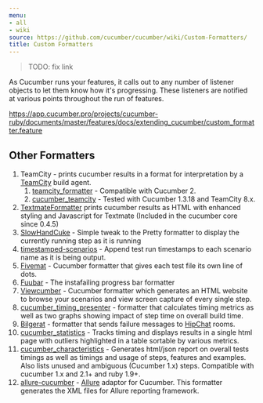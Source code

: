 ```yaml
---
menu:
- all
- wiki
source: https://github.com/cucumber/cucumber/wiki/Custom-Formatters/
title: Custom Formatters
---
```


> TODO: fix link

As Cucumber runs your features, it calls out to any number of listener objects
to let them know how it's progressing. These listeners are notified at various
points throughout the run of features.

https://app.cucumber.pro/projects/cucumber-ruby/documents/master/features/docs/extending_cucumber/custom_formatter.feature


## Other Formatters

1. TeamCity - prints cucumber results in a format for interpretation by a [TeamCity](http://www.jetbrains.com/teamcity/index.html) build agent.
   1. [teamcity_formatter](https://github.com/kevinrood/teamcity_formatter) - Compatible with Cucumber 2.
   2. [cucumber_teamcity](https://github.com/ankurcha/cucumber_teamcity/) - Tested with Cucumber 1.3.18 and TeamCity 8.x.
2. [TextmateFormatter](https://github.com/raldred/cucumber_textmate/) prints cucumber results as HTML with enhanced styling and Javascript for Textmate (Included in the cucumber core since 0.4.5)
3. [SlowHandCuke](https://github.com/moredip/SlowHandCuke) - Simple tweak to the Pretty formatter to display the currently running step as it is running
4. [timestamped-scenarios](https://github.com/moredip/timestamped-scenarios) - Append test run timestamps to each scenario name as it is being output.
5. [Fivemat](https://github.com/tpope/fivemat) - Cucumber formatter that gives each test file its own line of dots.
6. [Fuubar](https://github.com/martinciu/fuubar-cucumber) - The instafailing progress bar formatter
7. [Viewcumber](https://github.com/versapay/viewcumber) - Cucumber formatter which generates an HTML website to browse your scenarios and view screen capture of every single step.
8. [cucumber_timing_presenter](https://github.com/distributedlife/cucumber_timing_presenter) - formatter that calculates timing metrics as well as two graphs showing impact of step time on overall build time.
9. [Bilgerat](https://github.com/mdsol/bilgerat) - formatter that sends failure messages to [HipChat](https://www.hipchat.com/) rooms.
10. [cucumber_statistics](https://github.com/alienfast/cucumber_statistics) - Tracks timing and displays results in a single html page with outliers highlighted in a table sortable by various metrics.
11. [cucumber_characteristics](https://github.com/singram/cucumber_characteristics) - Generates html/json report on overall tests timings as well as timings and usage of steps, features and examples. Also lists unused and ambiguous (Cucumber 1.x) steps. Compatible with cucumber 1.x and 2.1+ and ruby 1.9+.
12. [allure-cucumber](https://github.com/allure-framework/allure-cucumber) - [Allure](https://github.com/allure-framework) adaptor for Cucumber. This formatter generates the XML files for Allure reporting framework.
